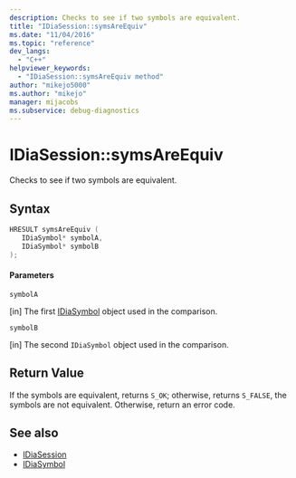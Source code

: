 ```yaml
---
description: Checks to see if two symbols are equivalent.
title: "IDiaSession::symsAreEquiv"
ms.date: "11/04/2016"
ms.topic: "reference"
dev_langs:
  - "C++"
helpviewer_keywords:
  - "IDiaSession::symsAreEquiv method"
author: "mikejo5000"
ms.author: "mikejo"
manager: mijacobs
ms.subservice: debug-diagnostics
---
```


# IDiaSession::symsAreEquiv

Checks to see if two symbols are equivalent.

## Syntax

```C++
HRESULT symsAreEquiv ( 
   IDiaSymbol* symbolA,
   IDiaSymbol* symbolB
);
```

#### Parameters
 `symbolA`

[in] The first [IDiaSymbol](../../debugger/debug-interface-access/idiasymbol.md) object used in the comparison.

 `symbolB`

[in] The second `IDiaSymbol` object used in the comparison.

## Return Value
 If the symbols are equivalent, returns `S_OK`; otherwise, returns `S_FALSE`, the symbols are not equivalent. Otherwise, return an error code.

## See also
- [IDiaSession](../../debugger/debug-interface-access/idiasession.md)
- [IDiaSymbol](../../debugger/debug-interface-access/idiasymbol.md)
